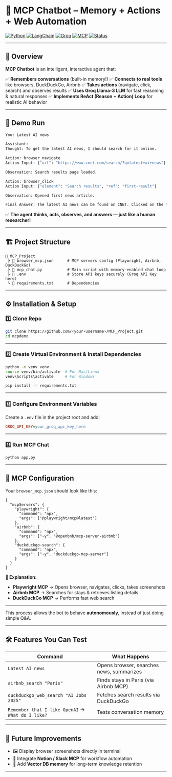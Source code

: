 # 🧠 MCP Chatbot – Memory + Actions + Web Automation

[![Python](https://img.shields.io/badge/Python-3.10%2B-blue)](https://www.python.org/)
[![LangChain](https://img.shields.io/badge/LangChain-Integration-green)](https://www.langchain.com/)
[![Groq](https://img.shields.io/badge/LLM-Groq%20Llama3-orange)](https://groq.com/)
[![MCP](https://img.shields.io/badge/MCP-Enabled-purple)](https://github.com/modelcontextprotocol)
[![Status](https://img.shields.io/badge/Status-Active-brightgreen)]()

---

## 🚀 Overview

**MCP Chatbot** is an intelligent, interactive agent that:

✅ **Remembers conversations** (built-in memory!)
✅ **Connects to real tools** like browsers, DuckDuckGo, Airbnb
✅ **Takes actions** (navigate, click, search) and observes results
✅ **Uses Groq Llama-3 LLM** for fast reasoning & natural responses
✅ **Implements ReAct (Reason + Action) Loop** for realistic AI behavior

---

## 📸 Demo Run

```bash
You: Latest AI news

Assistant:
Thought: To get the latest AI news, I should search for it online.

Action: browser_navigate
Action Input: {"url": "https://www.cnet.com/search/?q=latest+ai+news"}

Observation: Search results page loaded.

Action: browser_click
Action Input: {"element": "Search results", "ref": "first-result"}

Observation: Opened first news article.

Final Answer: The latest AI news can be found on CNET. Clicked on the first result for you.
```

✅ **The agent thinks, acts, observes, and answers — just like a human researcher!**

---

## 🏗️ Project Structure

```
📂 MCP_Project
 ┣ 📜 browser_mcp.json      # MCP servers config (Playwright, Airbnb, DuckDuckGo)
 ┣ 📜 mcp_chat.py           # Main script with memory-enabled chat loop
 ┣ 📜 .env                  # Store API keys securely (Groq API Key here)
 ┗ 📜 requirements.txt      # Dependencies
```

---

## ⚙️ Installation & Setup

### 1️⃣ Clone Repo

```bash
git clone https://github.com/<your-username>/MCP_Project.git
cd mcpdemo
```

---

### 2️⃣ Create Virtual Environment & Install Dependencies

```bash
python -m venv venv
source venv/bin/activate  # For Mac/Linux
venv\Scripts\activate     # For Windows

pip install -r requirements.txt
```

---

### 3️⃣ Configure Environment Variables

Create a `.env` file in the project root and add:

```ini
GROQ_API_KEY=your_groq_api_key_here
```

---

### 4️⃣ Run MCP Chat

```bash
python app.py
```

---

## 🔧 MCP Configuration

Your `browser_mcp.json` should look like this:

```jsonc
{
  "mcpServers": {
    "playwright": {
      "command": "npx",
      "args": ["@playwright/mcp@latest"]
    },
    "airbnb": {
      "command": "npx",
      "args": ["-y", "@openbnb/mcp-server-airbnb"]
    },
    "duckduckgo-search": {
      "command": "npx",
      "args": ["-y", "duckduckgo-mcp-server"]
    }
  }
}
```

**🔹 Explanation:**

* **Playwright MCP** → Opens browser, navigates, clicks, takes screenshots
* **Airbnb MCP** → Searches for stays & retrieves listing details
* **DuckDuckGo MCP** → Performs fast web search

---

This process allows the bot to behave **autonomously**, instead of just doing simple Q\&A.

---

## 🛠️ Features You Can Test

| **Command**                                       | **What Happens**                         |
| ------------------------------------------------- | ---------------------------------------- |
| `Latest AI news`                                  | Opens browser, searches news, summarizes |
| `airbnb_search "Paris"`                           | Finds stays in Paris (via Airbnb MCP)    |
| `duckduckgo_web_search "AI Jobs 2025"`            | Fetches search results via DuckDuckGo    |
| `Remember that I like OpenAI` → `What do I like?` | Tests conversation memory                |

---

## 📌 Future Improvements

* 🖼️ Display browser screenshots directly in terminal
* 🏢 Integrate **Notion / Slack MCP** for workflow automation
* 🧠 Add **Vector DB memory** for long-term knowledge retention

---

